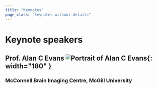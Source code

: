 ```yaml
---
title: "Keynotes"
page_class: "keynotes-without-details"
---
```


# Keynote speakers

## Prof. Alan C Evans ![Portrait of Alan C Evans](/images/keynotes/allan.jpg){: width="180" }
### McConnell Brain Imaging Centre, McGill University